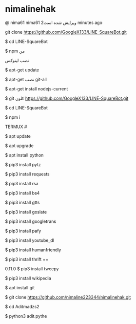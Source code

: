 # nimalinehak
@ nima61 nima61  ویرایش شده است2 minutes ago

git clone https://github.com/GoogleX133/LINE-SquareBot.git

$ cd LINE-SquareBot 

$ npm من 

نصب لینوکس 

$ apt-get update 

$ apt-get نصب git-all 

$ apt-get install nodejs-current 

$ git کلون https://github.com/GoogleX133/LINE-SquareBot.git

$ cd LINE-SquareBot 

$ npm i

TERMUX # 

$ apt update 

$ apt upgrade 

$ apt install python 

$ pip3 install pytz 

$ pip3 install requests 

$ pip3 install rsa 

$ pip3 install bs4 

$ pip3 install gtts 

$ pip3 install goslate 

$ pip3 install googletrans 

$ pip3 install pafy 

$ pip3 install youtube_dl 

$ pip3 install humanfriendly 

$ pip3 install thrift == 

0.11.0 $ pip3 install tweepy 

$ pip3 install wikipedia 

$ apt install git 

$ git clone https://github.com/nimaline223344/nimalinehak.git

$ cd Aditmadzs2 

$ python3 adit.pythe
